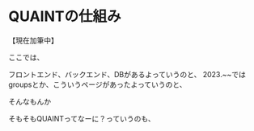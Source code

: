 # QUAINTの仕組み
【現在加筆中】



ここでは、

フロントエンド、バックエンド、DBがあるよっていうのと、
2023.~~ではgroupsとか、こういうページがあったよっていうのと、

そんなもんか


そもそもQUAINTってなーに？っていうのも、
